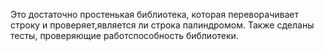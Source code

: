 Это достаточно простенькая библиотека, которая переворачивает строку и проверяет,является ли строка  палиндромом. Также сделаны тесты, проверяющие работспособность библиотеки.
